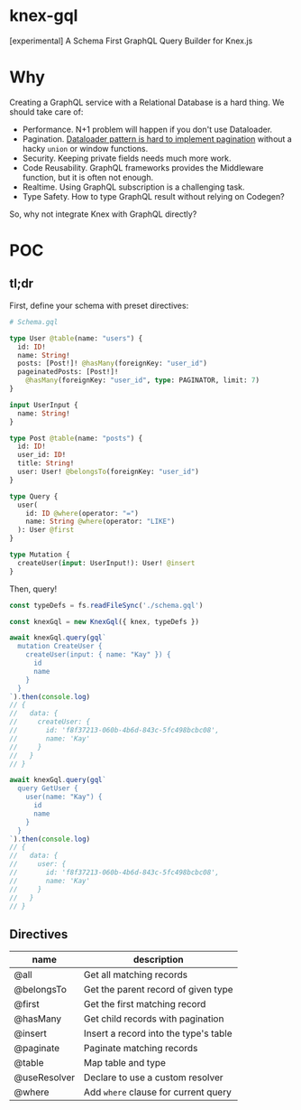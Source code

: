 # knex-gql

[experimental] A Schema First GraphQL Query Builder for Knex.js

# Why

Creating a GraphQL service with a Relational Database is a hard thing. We should take care of:

- Performance. N+1 problem will happen if you don't use Dataloader.
- Pagination. [Dataloader pattern is hard to implement pagination](https://github.com/graphql/dataloader/issues/231) without a hacky `union` or window functions.
- Security. Keeping private fields needs much more work.
- Code Reusability. GraphQL frameworks provides the Middleware function, but it is often not enough.
- Realtime. Using GraphQL subscription is a challenging task.
- Type Safety. How to type GraphQL result without relying on Codegen?

So, why not integrate Knex with GraphQL directly?

# POC

## tl;dr

First, define your schema with preset directives:

```graphql
# Schema.gql

type User @table(name: "users") {
  id: ID!
  name: String!
  posts: [Post!]! @hasMany(foreignKey: "user_id")
  pageinatedPosts: [Post!]!
    @hasMany(foreignKey: "user_id", type: PAGINATOR, limit: 7)
}

input UserInput {
  name: String!
}

type Post @table(name: "posts") {
  id: ID!
  user_id: ID!
  title: String!
  user: User! @belongsTo(foreignKey: "user_id")
}

type Query {
  user(
    id: ID @where(operator: "=")
    name: String @where(operator: "LIKE")
  ): User @first
}

type Mutation {
  createUser(input: UserInput!): User! @insert
}
```

Then, query!

```typescript
const typeDefs = fs.readFileSync('./schema.gql')

const knexGql = new KnexGql({ knex, typeDefs })

await knexGql.query(gql`
  mutation CreateUser {
    createUser(input: { name: "Kay" }) {
      id
      name
    }
  }
`).then(console.log)
// {
//   data: {
//     createUser: {
//       id: 'f8f37213-060b-4b6d-843c-5fc498bcbc08',
//       name: 'Kay'
//     }
//   }
// }

await knexGql.query(gql`
  query GetUser {
    user(name: "Kay") {
      id
      name
    }
  }
`).then(console.log)
// {
//   data: {
//     user: {
//       id: 'f8f37213-060b-4b6d-843c-5fc498bcbc08',
//       name: 'Kay'
//     }
//   }
// }


```

## Directives

| name         | description                           |
| ------------ | ------------------------------------- |
| @all         | Get all matching records              |
| @belongsTo   | Get the parent record of given type   |
| @first       | Get the first matching record         |
| @hasMany     | Get child records with pagination     |
| @insert      | Insert a record into the type's table |
| @paginate    | Paginate matching records             |
| @table       | Map table and type                    |
| @useResolver | Declare to use a custom resolver      |
| @where       | Add `where` clause for current query  |
